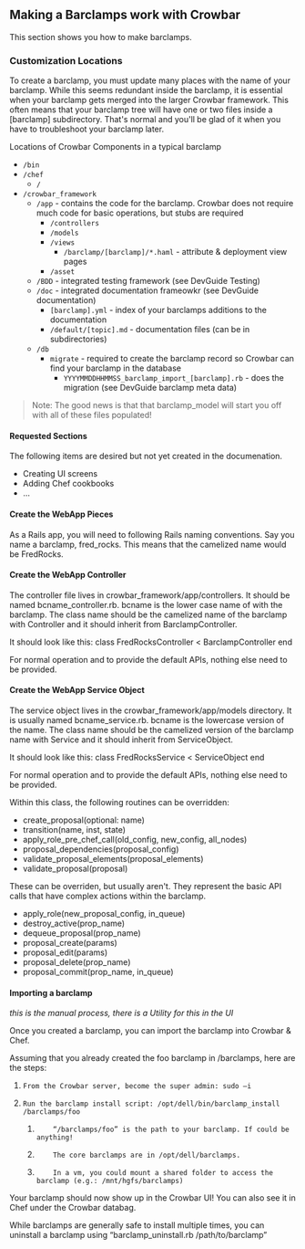 ## Making a Barclamps work with Crowbar

This section shows you how to make barclamps.

### Customization Locations

To create a barclamp, you must update many places with the name of your barclamp.  While this seems redundant inside the barclamp, it is essential when your barclamp gets merged into the larger Crowbar framework.  This often means that your barclamp tree will have one or two files inside a [barclamp] subdirectory.  That's normal and you'll be glad of it when you have to troubleshoot your barclamp later.

Locations of Crowbar Components in a typical barclamp

* `/bin` 
* `/chef` 
   * `/`
* `/crowbar_framework` 
   * `/app` - contains the code for the barclamp.  Crowbar does not require much code for basic operations, but stubs are required
      * `/controllers`
      * `/models`
      * `/views`
        * `/barclamp/[barclamp]/*.haml` - attribute & deployment view pages
      * `/asset`
   * `/BDD` - integrated testing framework (see DevGuide Testing)
   * `/doc` - integrated documentation frameowkr (see DevGuide documentation) 
      * `[barclamp].yml` - index of your barclamps additions to the documentation
      * `/default/[topic].md` - documentation files (can be in subdirectories)
   * `/db`   
      * `migrate` - required to create the barclamp record so Crowbar can find your barclamp in the database
        * `YYYYMMDDHHMMSS_barclamp_import_[barclamp].rb` - does the migration (see DevGuide barclamp meta data)
      
> Note: The good news is that that barclamp_model will start you off with all of these files populated!

#### Requested Sections
The following items are desired but not yet created in the documenation.

* Creating UI screens
* Adding Chef cookbooks
* ...

#### Create the WebApp Pieces

As a Rails app, you will need to following Rails naming conventions.  Say you name a barclamp, fred_rocks.  This means that the camelized name would be FredRocks.  

#### Create the WebApp Controller

The controller file lives in crowbar_framework/app/controllers.  It should be named bcname_controller.rb.  bcname is the lower case name of with the barclamp.  The class name should be the camelized name of the barclamp with Controller and it should inherit from BarclampController.

It should look like this:
class FredRocksController < BarclampController
end

For normal operation and to provide the default APIs, nothing else need to be provided.

#### Create the WebApp Service Object

The service object lives in the crowbar_framework/app/models directory.  It is usually named bcname_service.rb.  bcname is the lowercase version of the name.  The class name should be the camelized version of the barclamp name with Service and it should inherit from ServiceObject.

It should look like this:
class FredRocksService < ServiceObject
end

For normal operation and to provide the default APIs, nothing else need to be provided.

Within this class, the following routines can be overridden:
* create_proposal(optional: name)
* transition(name, inst, state)
* apply_role_pre_chef_call(old_config, new_config, all_nodes)
* proposal_dependencies(proposal_config)
* validate_proposal_elements(proposal_elements)
* validate_proposal(proposal)

These can be overriden, but usually aren't.  They represent the basic API calls that have complex actions within the barclamp.
* apply_role(new_proposal_config, in_queue)
* destroy_active(prop_name)
* dequeue_proposal(prop_name)
* proposal_create(params)
* proposal_edit(params)
* proposal_delete(prop_name)
* proposal_commit(prop_name, in_queue)

#### Importing a barclamp

_this is the manual process, there is a Utility for this in the UI_

Once you created a barclamp, you can import the barclamp into Crowbar & Chef.

Assuming that you already created the foo barclamp in /barclamps, here are the steps:

1.     From the Crowbar server, become the super admin: sudo –i
1.     Run the barclamp install script: /opt/dell/bin/barclamp_install /barclamps/foo
   1.         “/barclamps/foo” is the path to your barclamp. If could be anything!
   1.         The core barclamps are in /opt/dell/barclamps.
   1.         In a vm, you could mount a shared folder to access the barclamp (e.g.: /mnt/hgfs/barclamps)

Your barclamp should now show up in the Crowbar UI! You can also see it in Chef under the Crowbar databag.

While barclamps are generally safe to install multiple times, you can uninstall a barclamp using “barclamp_uninstall.rb /path/to/barclamp”
